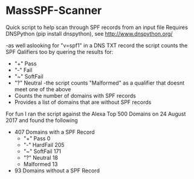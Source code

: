 # MassSPF-Scanner
Quick script to help scan through SPF records from an input file
Requires DNSPython (pip install dnspython), see http://www.dnspython.org/ 

-as well aslooking for "v=spf1" in a DNS TXT record the script counts the SPF Qalifiers too by quering the results for:
- "+"	Pass
- "-"	Fail
- "~"	SoftFail
- "?"	Neutral
-the script counts "Malformed" as a qualifier that doesnt meet one of the above
- Counts the number of domains with SPF records
- Provides a list of domains that are without SPF records

For fun I ran the script against the Alexa Top 500 Domains on 24 August 2017 and found the following
- 407 Domains with a SPF Record
  - "+"	Pass 0
  - "-"	HardFail 205
  - "~"	SoftFail 171
  - "?"	Neutral 18
  - Malformed 13
- 93 Domains without a SPF Record

